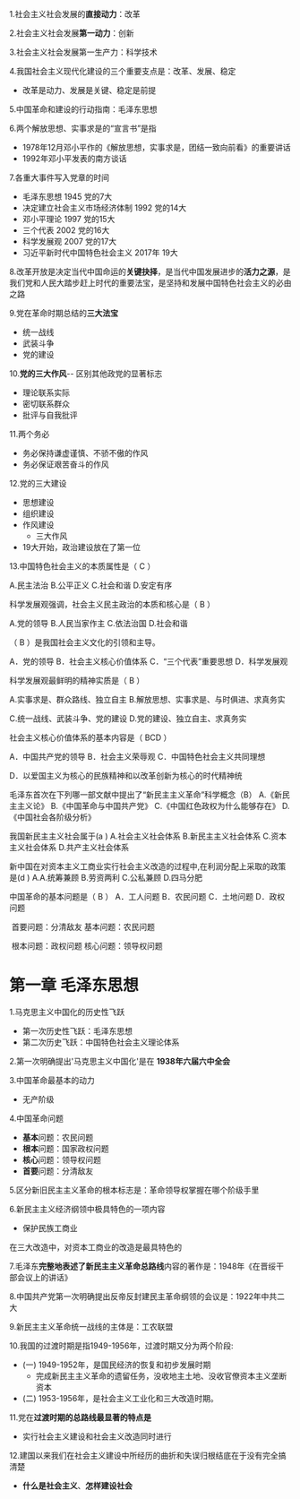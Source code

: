 1.社会主义社会发展的**直接动力**：改革

2.社会主义社会发展**第一动力**：创新

3.社会主义社会发展第一生产力：科学技术

4.我国社会主义现代化建设的三个重要支点是：改革、发展、稳定

* 改革是动力、发展是关键、稳定是前提

5.中国革命和建设的行动指南：毛泽东思想

6.两个解放思想、实事求是的“宣言书”是指

* 1978年12月邓小平作的《解放思想，实事求是，团结一致向前看》的重要讲话
* 1992年邓小平发表的南方谈话

7.各重大事件写入党章的时间

* 毛泽东思想 1945 党的7大
* 决定建立社会主义市场经济体制 1992 党的14大
* 邓小平理论 1997 党的15大
* 三个代表 2002 党的16大
* 科学发展观 2007 党的17大
* 习近平新时代中国特色社会主义 2017年 19大

8.改革开放是决定当代中国命运的**关键抉择**，是当代中国发展进步的**活力之源**，是我们党和人民大踏步赶上时代的重要法宝，是坚持和发展中国特色社会主义的必由之路

9.党在革命时期总结的**三大法宝**

* 统一战线
* 武装斗争
* 党的建设

10.**党的三大作风**-- 区别其他政党的显著标志

* 理论联系实际
* 密切联系群众
* 批评与自我批评

11.两个务必

* 务必保持谦虚谨慎、不骄不傲的作风
* 务必保证艰苦奋斗的作风

12.党的三大建设

* 思想建设
* 组织建设
* 作风建设
  * 三大作风
* 19大开始，政治建设放在了第一位

13.中国特色社会主义的本质属性是（ C ）

 A.民主法治  B.公平正义  C.社会和谐  D.安定有序

科学发展观强调，社会主义民主政治的本质和核心是（ B  ）

 A.党的领导  B.人民当家作主  C.依法治国  D.社会和谐

（ B  ）是我国社会主义文化的引领和主导。

A．党的领导  B．社会主义核心价值体系  C．“三个代表”重要思想  D．科学发展观

科学发展观最鲜明的精神实质是（ B ）

 A.实事求是、群众路线、独立自主   B.解放思想、实事求是、与时俱进、求真务实

 C.统一战线、武装斗争、党的建设   D.党的建设、独立自主、求真务实

社会主义核心价值体系的基本内容是（ BCD  ）

A．中国共产党的领导  B．社会主义荣辱观  C．中国特色社会主义共同理想

D．以爱国主义为核心的民族精神和以改革创新为核心的时代精神统

毛泽东首次在下列哪一部文献中提出了“新民主主义革命”科学概念（B）
A.《新民主主义论》
B.《中国革命与中国共产党》
C.《中国红色政权为什么能够存在》
D.《中国社会各阶级分析》

我国新民主主义社会属于(a )
A.社会主义社会体系
B.新民主主义社会体系
C.资本主义社会体系
D.共产主义社会体系

新中国在对资本主义工商业实行社会主义改造的过程中,在利润分配上采取的政策是(d )
A.A.统筹兼顾
B.劳资两利
C.公私兼顾
D.四马分肥

中国革命的基本问题是（ B  ）
  A．工人问题    B．农民问题    C．土地问题    D．政权问题

​	首要问题：分清敌友  基本问题：农民问题

​	根本问题：政权问题   核心问题：领导权问题

# 第一章 毛泽东思想

1.马克思主义中国化的历史性飞跃

* 第一次历史性飞跃：毛泽东思想
* 第二次历史飞跃：中国特色社会主义理论体系

2.第一次明确提出'马克思主义中国化'是在 **1938年六届六中全会**

3.中国革命最基本的动力

* 无产阶级

4.中国革命问题

* **基本**问题：农民问题
* **根本**问题：国家政权问题
* **核心**问题：领导权问题
* **首要**问题：分清敌友

5.区分新旧民主主义革命的根本标志是：革命领导权掌握在哪个阶级手里

6.新民主主义经济纲领中极具特色的一项内容

* 保护民族工商业

在三大改造中，对资本工商业的改造是最具特色的

7.毛泽东**完整地表述了新民主主义革命总路线**内容的著作是：1948年《在晋绥干部会议上的讲话》

8.中国共产党第一次明确提出反帝反封建民主革命纲领的会议是：1922年中共二大

9.新民主主义革命统一战线的主体是：工农联盟

10.我国的过渡时期是指1949-1956年，过渡时期又分为两个阶段:

* (一) 1949-1952年，是国民经济的恢复和初步发展时期
  * 完成新民主主义革命的遗留任务，没收地主土地、没收官僚资本主义垄断资本
* (二) 1953-1956年，是社会主义工业化和三大改造时期。

11.党在**过渡时期的总路线最显著的特点是**

* 实行社会主义建设和社会主义改造同时进行

12.建国以来我们在社会主义建设中所经历的曲折和失误归根结底在于没有完全搞清楚

* **什么是社会主义**、**怎样建设社会**





















